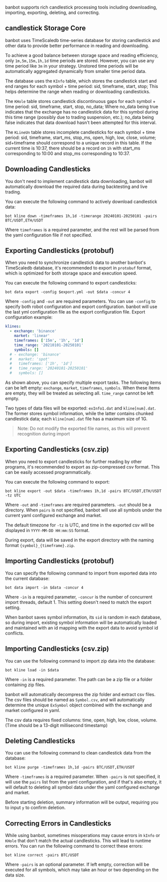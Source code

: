 banbot supports rich candlestick processing tools including downloading, importing, exporting, deleting, and correcting.

## candlestick Storage Core
banbot uses TimeScaledb time-series database for storing candlestick and other data to provide better performance in reading and downloading.

To achieve a good balance between storage space and reading efficiency, only `1m,5m,15m,1h,1d` time periods are stored. However, you can use any time period like `3m` in your strategy. Unstored time periods will be automatically aggregated dynamically from smaller time period data.

The database uses the `KInfo` table, which stores the candlestick start and end ranges for each symbol + time period: sid, timeframe, start, stop; This helps determine the range when reading or downloading candlesticks.

The `KHole` table stores candlestick discontinuous gaps for each symbol + time period: sid, timeframe, start, stop, no_data;
Where no_data being true indicates that the exchange has no candlestick data for this symbol during this time range (possibly due to trading suspension, etc.);
no_data being false indicates that data download hasn't been attempted for this interval.

The `KLineUn` table stores incomplete candlesticks for each symbol + time period: sid, timeframe, start_ms, stop_ms, open, high, low, close, volume;
sid+timeframe should correspond to a unique record in this table. If the current time is 10:37, there should be a record on `1h` with start_ms corresponding to 10:00 and stop_ms corresponding to 10:37.

## Downloading Candlesticks
You don't need to implement candlestick data downloading, banbot will automatically download the required data during backtesting and live trading.

You can execute the following command to actively download candlestick data:

`bot kline down -timeframes 1h,1d -timerange 20240101-20250101 -pairs BTC/USDT,ETH/USDT`

Where `timeframes` is a required parameter, and the rest will be parsed from the yaml configuration file if not specified.

## Exporting Candlesticks (protobuf)
When you need to synchronize candlestick data to another banbot's TimeScaledb database, it's recommended to export in `protobuf` format, which is optimized for both storage space and execution speed.

You can execute the following command to export candlesticks:

`bot data export -config $export.yml -out $data -concur 4`

Where `-config` and `-out` are required parameters. You can use `-config` to specify both robot configuration and export configuration. banbot will use the last yml configuration file as the export configuration file. Export configuration example:
```yaml
klines:
  - exchange: 'binance'
    market: 'linear'
    timeframes: ['15m', '1h', '1d']
    time_range: '20210101-20250101'
    symbols: []
  # - exchange: 'binance'
  #   market: 'spot'
  #   timeframes: ['1h', '1d']
  #   time_range: '20240101-20250101'
  #   symbols: []
```
As shown above, you can specify multiple export tasks. The following items can be left empty: `exchange`, `market`, `timeframes`, `symbols`. When these items are empty, they will be treated as selecting all. `time_range` cannot be left empty.

Two types of data files will be exported: `exInfo1.dat` and `kline[num].dat`. The former stores symbol information, while the latter contains chunked candlestick data; each `kline[num].dat` file has a maximum size of 1G.

> Note: Do not modify the exported file names, as this will prevent recognition during import

## Exporting Candlesticks (csv.zip)
When you need to export candlesticks for further reading by other programs, it's recommended to export as zip-compressed csv format. This can be easily accessed programmatically.

You can execute the following command to export:

`bot kline export -out $data -timeframes 1h,1d -pairs BTC/USDT,ETH/USDT -tz UTC`

Where `-out` and `-timeframes` are required parameters. `-out` should be a directory. When `pairs` is not specified, banbot will use all symbols under the current yaml configured exchange and market.

The default timezone for `-tz` is UTC, and time in the exported csv will be displayed in `YYYY-MM-DD HH:mm:SS` format.

During export, data will be saved in the export directory with the naming format `{symbol}_{timeframe}.zip`.

## Importing Candlesticks (protobuf)
You can specify the following command to import from exported data into the current database:

`bot data import -in $data -concur 4`

Where `-in` is a required parameter, `-concur` is the number of concurrent import threads, default 1. This setting doesn't need to match the export setting.

When banbot saves symbol information, its `sid` is random in each database, so during import, existing symbol information will be automatically loaded and maintained with an id mapping with the export data to avoid symbol id conflicts.

## Importing Candlesticks (csv.zip)
You can use the following command to import zip data into the database:

`bot kline load -in $data`

Where `-in` is a required parameter. The path can be a zip file or a folder containing zip files.

banbot will automatically decompress the zip folder and extract csv files. The csv files should be named as `Symbol.csv`, and will automatically determine the unique `ExSymbol` object combined with the exchange and market configured in yaml.

The csv data requires fixed columns: time, open, high, low, close, volume. (Time should be a 13-digit millisecond timestamp)

## Deleting Candlesticks
You can use the following command to clean candlestick data from the database:

`bot kline purge -timeframes 1h,1d -pairs BTC/USDT,ETH/USDT`

Where `-timeframes` is a required parameter. When `-pairs` is not specified, it will use the `pairs` list from the yaml configuration, and if that's also empty, it will default to deleting all symbol data under the yaml configured exchange and market.

Before starting deletion, summary information will be output, requiring you to input `y` to confirm deletion.

## Correcting Errors in Candlesticks
While using banbot, sometimes misoperations may cause errors in `kInfo` or `KHole` that don't match the actual candlesticks. This will lead to runtime errors. You can run the following command to correct these errors:

`bot kline correct -pairs BTC/USDT`

Where `-pairs` is an optional parameter. If left empty, correction will be executed for all symbols, which may take an hour or two depending on the data size.


